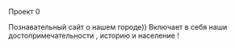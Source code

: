 Проект 0

Познавательный сайт о нашем городе))
Включает в себя наши достопримечательности , историю и население !
